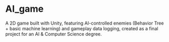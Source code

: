 # AI_game
A 2D  game built with Unity, featuring AI-controlled enemies (Behavior Tree + basic machine learning) and gameplay data logging, created as a final project for an AI &amp; Computer Science degree.
